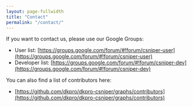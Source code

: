 ```yaml
---
layout: page-fullwidth
title: "Contact"
permalink: "/contact/"
---
```


If you want to contact us, please use our Google Groups:

- User list: [https://groups.google.com/forum/#!forum/csniper-user](https://groups.google.com/forum/#!forum/csniper-user)
- Developer list: [https://groups.google.com/forum/#!forum/csniper-dev](https://groups.google.com/forum/#!forum/csniper-dev)

You can also find a list of contributors here: 

- [https://github.com/dkpro/dkpro-csniper/graphs/contributors](https://github.com/dkpro/dkpro-csniper/graphs/contributors)
